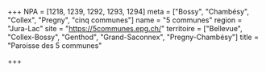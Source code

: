 +++
NPA = [1218, 1239, 1292, 1293, 1294]
meta = ["Bossy", "Chambésy", "Collex", "Pregny", "cinq communes"]
name = "5 communes"
region = "Jura-Lac"
site = "https://5communes.epg.ch/"
territoire = ["Bellevue", "Collex-Bossy", "Genthod", "Grand-Saconnex", "Pregny-Chambésy"]
title = "Paroisse des 5 communes"

+++
